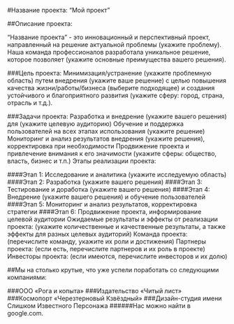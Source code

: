 #Название проекта: “Мой проект”

##Описание проекта:

“Название проекта” - это инновационный и перспективный проект, направленный на решение актуальной проблемы (укажите проблему). Наша команда профессионалов разработала уникальное решение, которое позволяет (укажите основные преимущества вашего решения).

###Цель проекта:
Минимизация/устранение (укажите проблемную область) путем внедрения (укажите ваше решение) с целью повышения качества жизни/работы/бизнеса (выберите подходящее) и создания устойчивого и благоприятного развития (укажите сферу: город, страна, отрасль и т.д.).

###Задачи проекта:
Разработка и внедрение (укажите вашего решения) для (укажите целевую аудиторию)
Обучение и поддержка пользователей на всех этапах использования (укажите решение)
Мониторинг и анализ результатов внедрения (укажите решения), корректировка при необходимости
Продвижение проекта и привлечение внимания к его значимости (укажите сферы: общество, власть, бизнес и т.п.)
Этапы реализации проекта:

####Этап 1: Исследование и аналитика (укажите исследуемую область)
####Этап 2: Разработка (укажите вашего решения)
####Этап 3: Тестирование и доработка (укажите вашего решения)
####Этап 4: Внедрение (укажите вашего решения) и обучение пользователей
####Этап 5: Мониторинг и анализ результатов, корректировка стратегии
####Этап 6: Продвижение проекта, информирование целевой аудитории
Ожидаемые результаты и эффекты от реализации проекта: (укажите количественные и качественные результаты, а также эффекты для разных целевых аудиторий)
Команда проекта: (перечислите команду, укажите их роли и достижения)
Партнеры проекта: (если есть, перечислите партнеров и их роль в проекте)
Инвесторы проекта: (если имеются, перечислите инвесторов и их долю)

##Мы на столько крутые, что уже успели поработать со следующими компаниями:

###ООО «Рога и копыта»
###Издательство «Читый лист»
###Космопорт «Черезтерновый Кзвёздный»
###Дизайн-студия имени Слишком Известного Персонажа
######Нас можно найти в google.com.